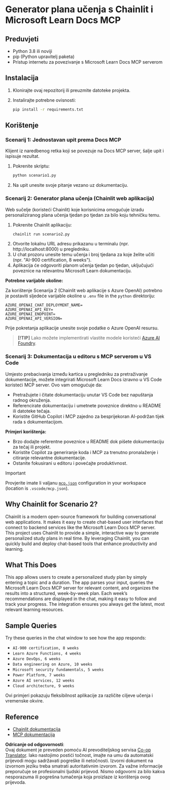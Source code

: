 <!--
CO_OP_TRANSLATOR_METADATA:
{
  "original_hash": "a05fb941810e539147fec53aaadbb6fd",
  "translation_date": "2025-06-21T14:33:10+00:00",
  "source_file": "09-CaseStudy/docs-mcp/solution/python/README.md",
  "language_code": "hr"
}
-->
# Generator plana učenja s Chainlit i Microsoft Learn Docs MCP

## Preduvjeti

- Python 3.8 ili noviji
- pip (Python upravitelj paketa)
- Pristup internetu za povezivanje s Microsoft Learn Docs MCP serverom

## Instalacija

1. Klonirajte ovaj repozitorij ili preuzmite datoteke projekta.
2. Instalirajte potrebne ovisnosti:

   ```bash
   pip install -r requirements.txt
   ```

## Korištenje

### Scenarij 1: Jednostavan upit prema Docs MCP
Klijent iz naredbenog retka koji se povezuje na Docs MCP server, šalje upit i ispisuje rezultat.

1. Pokrenite skriptu:
   ```bash
   python scenario1.py
   ```
2. Na upit unesite svoje pitanje vezano uz dokumentaciju.

### Scenarij 2: Generator plana učenja (Chainlit web aplikacija)
Web sučelje (koristeći Chainlit) koje korisnicima omogućuje izradu personaliziranog plana učenja tjedan po tjedan za bilo koju tehničku temu.

1. Pokrenite Chainlit aplikaciju:
   ```bash
   chainlit run scenario2.py
   ```
2. Otvorite lokalnu URL adresu prikazanu u terminalu (npr. http://localhost:8000) u pregledniku.
3. U chat prozoru unesite temu učenja i broj tjedana za koje želite učiti (npr. "AI-900 certification, 8 weeks").
4. Aplikacija će odgovoriti planom učenja tjedan po tjedan, uključujući poveznice na relevantnu Microsoft Learn dokumentaciju.

**Potrebne varijable okoline:**

Za korištenje Scenarija 2 (Chainlit web aplikacije s Azure OpenAI) potrebno je postaviti sljedeće varijable okoline u `.env` file in the `python` direktoriju:

```
AZURE_OPENAI_CHAT_DEPLOYMENT_NAME=
AZURE_OPENAI_API_KEY=
AZURE_OPENAI_ENDPOINT=
AZURE_OPENAI_API_VERSION=
```

Prije pokretanja aplikacije unesite svoje podatke o Azure OpenAI resursu.

> **[!TIP]** Lako možete implementirati vlastite modele koristeći [Azure AI Foundry](https://ai.azure.com/).

### Scenarij 3: Dokumentacija u editoru s MCP serverom u VS Code

Umjesto prebacivanja između kartica u pregledniku za pretraživanje dokumentacije, možete integrirati Microsoft Learn Docs izravno u VS Code koristeći MCP server. Ovo vam omogućuje da:
- Pretražujete i čitate dokumentaciju unutar VS Code bez napuštanja radnog okruženja.
- Referencirate dokumentaciju i umetnete poveznice direktno u README ili datoteke tečaja.
- Koristite GitHub Copilot i MCP zajedno za besprijekoran AI-podržan tijek rada s dokumentacijom.

**Primjeri korištenja:**
- Brzo dodajte referentne poveznice u README dok pišete dokumentaciju za tečaj ili projekt.
- Koristite Copilot za generiranje koda i MCP za trenutno pronalaženje i citiranje relevantne dokumentacije.
- Ostanite fokusirani u editoru i povećajte produktivnost.

> [!IMPORTANT]
> Provjerite imate li valjanu [`mcp.json`](../../../../../../09-CaseStudy/docs-mcp/solution/scenario3/mcp.json) configuration in your workspace (location is `.vscode/mcp.json`).

## Why Chainlit for Scenario 2?

Chainlit is a modern open-source framework for building conversational web applications. It makes it easy to create chat-based user interfaces that connect to backend services like the Microsoft Learn Docs MCP server. This project uses Chainlit to provide a simple, interactive way to generate personalized study plans in real time. By leveraging Chainlit, you can quickly build and deploy chat-based tools that enhance productivity and learning.

## What This Does

This app allows users to create a personalized study plan by simply entering a topic and a duration. The app parses your input, queries the Microsoft Learn Docs MCP server for relevant content, and organizes the results into a structured, week-by-week plan. Each week’s recommendations are displayed in the chat, making it easy to follow and track your progress. The integration ensures you always get the latest, most relevant learning resources.

## Sample Queries

Try these queries in the chat window to see how the app responds:

- `AI-900 certification, 8 weeks`
- `Learn Azure Functions, 4 weeks`
- `Azure DevOps, 6 weeks`
- `Data engineering on Azure, 10 weeks`
- `Microsoft security fundamentals, 5 weeks`
- `Power Platform, 7 weeks`
- `Azure AI services, 12 weeks`
- `Cloud architecture, 9 weeks`

Ovi primjeri pokazuju fleksibilnost aplikacije za različite ciljeve učenja i vremenske okvire.

## Reference

- [Chainlit dokumentacija](https://docs.chainlit.io/)
- [MCP dokumentacija](https://github.com/MicrosoftDocs/mcp)

**Odricanje od odgovornosti**:  
Ovaj dokument je preveden pomoću AI prevoditeljskog servisa [Co-op Translator](https://github.com/Azure/co-op-translator). Iako nastojimo postići točnost, imajte na umu da automatski prijevodi mogu sadržavati pogreške ili netočnosti. Izvorni dokument na izvornom jeziku treba smatrati autoritativnim izvorom. Za važne informacije preporučuje se profesionalni ljudski prijevod. Nismo odgovorni za bilo kakva nesporazuma ili pogrešna tumačenja koja proizlaze iz korištenja ovog prijevoda.